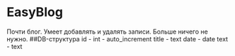 # EasyBlog
Почти блог.
Умеет добавлять и удалять записи.
Больше ничего не нужно.
##DB-структура
id - int - auto_increment
title - text
date - date
text - text
